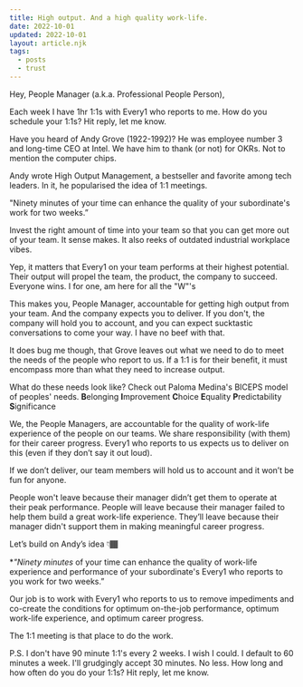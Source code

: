 ```yaml
---
title: High output. And a high quality work-life.
date: 2022-10-01
updated: 2022-10-01
layout: article.njk
tags:
  - posts
  - trust
---
```


Hey, People Manager (a.k.a. Professional People Person),

Each week I have 1hr 1:1s with Every1 who reports to me. How do you schedule your 1:1s? Hit reply, let me know.

Have you heard of Andy Grove (1922-1992)? He was employee number 3 and long-time CEO at Intel. We have him to thank (or not) for OKRs. Not to mention the computer chips.

Andy wrote High Output Management, a bestseller and favorite among tech leaders. In it, he popularised the idea of 1:1 meetings.

"Ninety minutes of your time can enhance the quality of your subordinate's work for two weeks.”

Invest the right amount of time into your team so that you can get more out of your team. It sense makes. It also reeks of outdated industrial workplace vibes.

Yep, it matters that Every1 on your team performs at their highest potential. Their output will propel the team, the product, the company to succeed. Everyone wins. I for one, am here for all the "W"'s

This makes you, People Manager, accountable for getting high output from your team. And the company expects you to deliver. If you don't, the company will hold you to account, and you can expect sucktastic conversations to come your way. I have no beef with that.

It does bug me though, that Grove leaves out what we need to do to meet the needs of the people who report to us. If a 1:1 is for their benefit, it must encompass more than what they need to increase output.

What do these needs look like? Check out Paloma Medina's BICEPS model of peoples' needs.
**B**elonging
**I**mprovement
**C**hoice
**E**quality
**P**redictability
**S**ignificance

We, the People Managers, are accountable for the quality of work-life experience of the people on our teams. We share responsibility (with them) for their career progress. Every1 who reports to us expects us to deliver on this (even if they don’t say it out loud).

If we don’t deliver, our team members will hold us to account and it won’t be fun for anyone.

People won't leave because their manager didn’t get them to operate at their peak performance. People will leave because their manager failed to help them build a great work-life experience. They’ll leave because their manager didn't support them in making meaningful career progress.

Let’s build on Andy’s idea 👇🏾

\*_"Ninety minutes_ of your time can enhance the quality of work-life experience and performance of your subordinate's Every1 who reports to you work for two weeks.”

Our job is to work with Every1 who reports to us to remove impediments and co-create the conditions for optimum on-the-job performance, optimum work-life experience, and optimum career progress.

The 1:1 meeting is that place to do the work.

P.S. I don't have 90 minute 1:1's every 2 weeks. I wish I could. I default to 60 minutes a week. I'll grudgingly accept 30 minutes. No less. How long and how often do you do your 1:1s? Hit reply, let me know.
